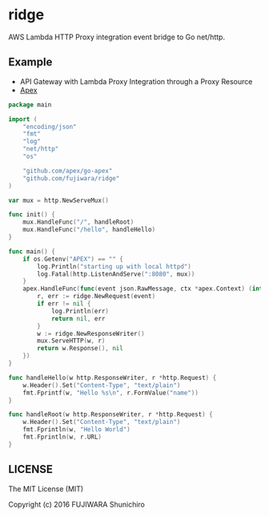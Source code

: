 # ridge

AWS Lambda HTTP Proxy integration event bridge to Go net/http.

## Example

- API Gateway with Lambda Proxy Integration through a Proxy Resource
- [Apex](http://apex.run/)

```go
package main

import (
	"encoding/json"
	"fmt"
	"log"
	"net/http"
	"os"

	"github.com/apex/go-apex"
	"github.com/fujiwara/ridge"
)

var mux = http.NewServeMux()

func init() {
	mux.HandleFunc("/", handleRoot)
	mux.HandleFunc("/hello", handleHello)
}

func main() {
	if os.Getenv("APEX") == "" {
		log.Println("starting up with local httpd")
		log.Fatal(http.ListenAndServe(":8080", mux))
	}
	apex.HandleFunc(func(event json.RawMessage, ctx *apex.Context) (interface{}, error) {
		r, err := ridge.NewRequest(event)
		if err != nil {
			log.Println(err)
			return nil, err
		}
		w := ridge.NewResponseWriter()
		mux.ServeHTTP(w, r)
		return w.Response(), nil
	})
}

func handleHello(w http.ResponseWriter, r *http.Request) {
	w.Header().Set("Content-Type", "text/plain")
	fmt.Fprintf(w, "Hello %s\n", r.FormValue("name"))
}

func handleRoot(w http.ResponseWriter, r *http.Request) {
	w.Header().Set("Content-Type", "text/plain")
	fmt.Fprintln(w, "Hello World")
	fmt.Fprintln(w, r.URL)
}
```

## LICENSE

The MIT License (MIT)

Copyright (c) 2016 FUJIWARA Shunichiro
